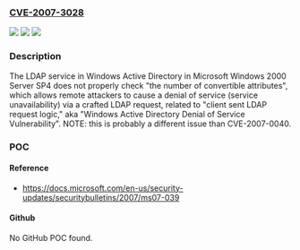 ### [CVE-2007-3028](https://cve.mitre.org/cgi-bin/cvename.cgi?name=CVE-2007-3028)
![](https://img.shields.io/static/v1?label=Product&message=n%2Fa&color=blue)
![](https://img.shields.io/static/v1?label=Version&message=n%2Fa&color=blue)
![](https://img.shields.io/static/v1?label=Vulnerability&message=n%2Fa&color=brighgreen)

### Description

The LDAP service in Windows Active Directory in Microsoft Windows 2000 Server SP4 does not properly check "the number of convertible attributes", which allows remote attackers to cause a denial of service (service unavailability) via a crafted LDAP request, related to "client sent LDAP request logic," aka "Windows Active Directory Denial of Service Vulnerability".  NOTE: this is probably a different issue than CVE-2007-0040.

### POC

#### Reference
- https://docs.microsoft.com/en-us/security-updates/securitybulletins/2007/ms07-039

#### Github
No GitHub POC found.

